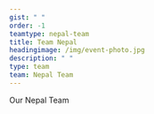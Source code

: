 ```yaml
---
gist: " "
order: -1
teamtype: nepal-team
title: Team Nepal
headingimage: /img/event-photo.jpg
description: " "
type: team
team: Nepal Team
---
```

Our Nepal Team
